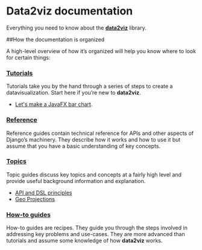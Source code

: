 # Data2viz documentation

Everything you need to know about the 
**[data2viz](https://github.com/data2viz/data2viz)** library.

##How the documentation is organized

A high-level overview of how it’s organized will help 
you know where to look for certain things:




### [Tutorials](tutorials/index.md)
Tutorials take you by the hand through a series of steps to 
create a datavisualization. Start here if you’re new to 
**data2viz**.

* [Let's make a JavaFX bar chart](tutorials/javafx-bar-chart/javafx-bar-chart.md).


### [Reference](reference/index.md)
Reference guides contain technical reference for APIs and other aspects of Django’s machinery. They describe how it works and how to use it but assume that you have a basic understanding of key concepts.

### [Topics](topics/index.md)
Topic guides discuss key topics and concepts at a fairly 
high level and provide useful background information and
 explanation.

* [API and DSL principles](topics/api-and-dsl.md)
* [Geo Projections](topics/geo.md) 

### [How-to guides](how-to/index.md)
How-to guides are recipes. They guide you through the steps 
involved in addressing key problems and use-cases. They 
are more advanced than tutorials and assume some knowledge 
of how **data2viz** works.
